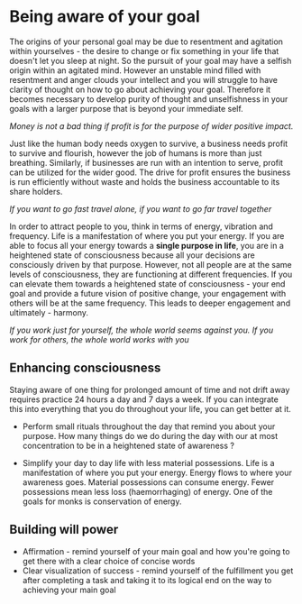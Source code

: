 # Being aware of your goal

The origins of your personal goal may be due to resentment and agitation within yourselves - the desire to change or fix something in your life that doesn't let you sleep at night. So the pursuit of your goal may have a selfish origin within an agitated mind. However an unstable mind filled with resentment and anger clouds your intellect and you will struggle to have clarity of thought on how to go about achieving your goal. Therefore it becomes necessary to develop purity of thought and unselfishness in your goals with a larger purpose that is beyond your immediate self.

*Money is not a bad thing if profit is for the purpose of wider positive impact.*

Just like the human body needs oxygen to survive, a business needs profit to survive and flourish, however the job of humans is more than just breathing. Similarly, if businesses are run with an intention to serve, profit can be utilized for the wider good. The drive for profit ensures the business is run efficiently without waste and holds the business accountable to its share holders.

*If you want to go fast travel alone, if you want to go far travel together*

In order to attract people to you, think in terms of energy, vibration and frequency. Life is a manifestation of where you put your energy. If you are able to focus all your energy towards a **single purpose in life**, you are in a heightened state of consciousness because all your decisions are consciously driven by that purpose. However, not all people are at the same levels of consciousness, they are functioning at different frequencies. If you can elevate them towards a heightened state of consciousness - your end goal and provide a future vision of positive change, your engagement with others will be at the same frequency. This leads to deeper engagement and ultimately - harmony.

*If you work just for yourself, the whole world seems against you. If you work for others, the whole world works with you*

## Enhancing consciousness

Staying aware of one thing for prolonged amount of time and not drift away requires practice 24 hours a day and 7 days a week. If you can integrate this into everything that you do throughout your life, you can get better at it.

* Perform small rituals throughout the day that remind you about your purpose. How many things do we do during the day with our at most concentration to be in a heightened state of awareness ?

* Simplify your day to day life with less material possessions. Life is a manifestation of where you put your energy. Energy flows to where your awareness goes. Material possessions can consume energy. Fewer possessions mean less loss (haemorrhaging) of energy. One of the goals for monks is conservation of energy.

## Building will power

* Affirmation - remind yourself of your main goal and how you're going to get there with a clear choice of concise words
* Clear visualization of success - remind yourself of the fulfillment you get after completing a task and taking it to its logical end on the way to achieving your main goal
